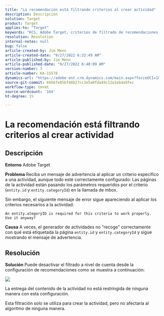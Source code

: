 ```yaml
---
title: "La recomendación está filtrando criterios al crear actividad"
description: Descripción
solution: Target
product: Target
applies-to: "Target"
keywords: "KCS, Adobe Target, criterios de filtrado de recomendaciones, crear actividad, URL de actividad, entidad, categoryID, entity.id, entity.categoryId"
resolution: Resolution
internal-notes: null
bug: false
article-created-by: Jim Menn
article-created-date: "9/27/2022 6:32:49 AM"
article-published-by: Jim Menn
article-published-date: "9/27/2022 6:48:09 AM"
version-number: 3
article-number: KA-15578
dynamics-url: "https://adobe-ent.crm.dynamics.com/main.aspx?forceUCI=1&pagetype=entityrecord&etn=knowledgearticle&id=21d2912e-2e3e-ed11-9db1-0022480866ad"
source-git-commit: 6956fe85bf48b27cc3e5a0fda49c12a1eb4a9fec
workflow-type: tm+mt
source-wordcount: '164'
ht-degree: 1%

---
```


# La recomendación está filtrando criterios al crear actividad

## Descripción


<b>Entorno</b>
Adobe Target

<b>Problema</b>
Reciba un mensaje de advertencia al aplicar un criterio específico a una actividad, aunque todo esté correctamente configurado: Las páginas de la actividad están pasando los parámetros requeridos por el criterio (`entity.id` y `entity.categoryId`) en la llamada de mbox.

Sin embargo, el siguiente mensaje de error sigue apareciendo al aplicar los criterios necesarios a la actividad:


```
An entity.ategoryID is required for this criteria to work properly. Use it anyway?
```


<b>Causa</b>
A veces, el generador de actividades no &quot;recoge&quot; correctamente con qué está etiquetada la página `entity.id` y `entity.categoryId` y sigue mostrando el mensaje de advertencia.




## Resolución


<b>Solución</b>
Puede desactivar el filtrado a nivel de cuenta desde la configuración de recomendaciones como se muestra a continuación:

![](http://omniture.custhelp.com/ci/inlineImage/get/3041012/5090ecb0bec7673ef3ad943bd35f9095)

La entrega del contenido de la actividad no está restringida de ninguna manera con esta configuración.

Esta filtración solo se utiliza para crear la actividad, pero no afectaría al algoritmo de ninguna manera.
